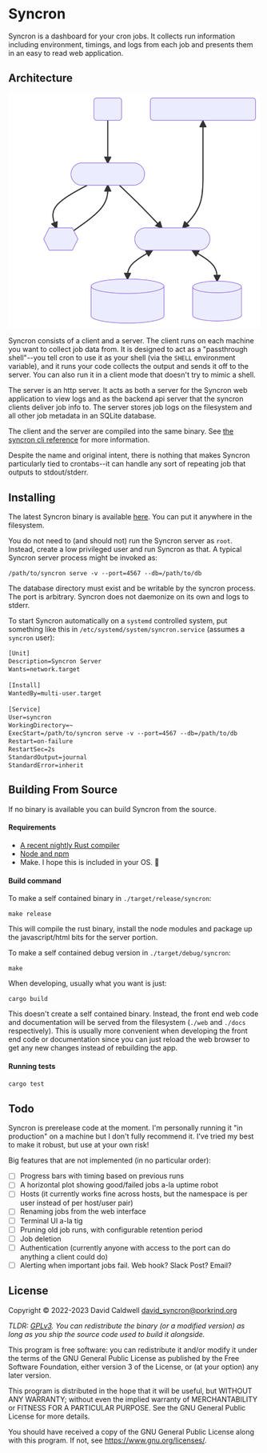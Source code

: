 Syncron
=======

Syncron is a dashboard for your cron jobs. It collects run information
including environment, timings, and logs from each job and presents them in
an easy to read web application.

Architecture
------------

![Architecture Overview](/docs/architecture.svg)

Syncron consists of a client and a server. The client runs on each machine
you want to collect job data from. It is designed to act as a "passthrough
shell"--you tell cron to use it as your shell (via the `SHELL` environment
variable), and it runs your code collects the output and sends it off to the
server. You can also run it in a client mode that doesn't try to mimic a
shell.

The server is an http server. It acts as both a server for the Syncron web
application to view logs and as the backend api server that the syncron
clients deliver job info to. The server stores job logs on the filesystem
and all other job metadata in an SQLite database.

The client and the server are compiled into the same binary. See [the
syncron cli reference](/docs/cli.md) for more information.

Despite the name and original intent, there is nothing that makes Syncron
particularly tied to crontabs--it can handle any sort of repeating job that
outputs to stdout/stderr.

Installing
----------

The latest Syncron binary is available
[here](https://github.com/caldwell/syncron/releases/latest).  You can put it
anywhere in the filesystem.

You do not need to (and should not) run the Syncron server as
`root`. Instead, create a low privileged user and run Syncron as that. A
typical Syncron server process might be invoked as:

    /path/to/syncron serve -v --port=4567 --db=/path/to/db

The database directory must exist and be writable by the syncron process.
The port is arbitrary. Syncron does not daemonize on its own and logs to
stderr.

To start Syncron automatically on a `systemd` controlled system, put
something like this in `/etc/systemd/system/syncron.service` (assumes a
`syncron` user):

    [Unit]
    Description=Syncron Server
    Wants=network.target

    [Install]
    WantedBy=multi-user.target

    [Service]
    User=syncron
    WorkingDirectory=~
    ExecStart=/path/to/syncron serve -v --port=4567 --db=/path/to/db
    Restart=on-failure
    RestartSec=2s
    StandardOutput=journal
    StandardError=inherit

Building From Source
--------------------
If no binary is available you can build Syncron from the source.

#### Requirements

  - [A recent nightly Rust compiler](https://rustup.rs/)
  - [Node and npm](https://nodejs.org/)
  - Make. I hope this is included in your OS. 🙂

#### Build command

To make a self contained binary in `./target/release/syncron`:

    make release

This will compile the rust binary, install the node modules and package up
the javascript/html bits for the server portion.

To make a self contained debug version in `./target/debug/syncron`:

    make

When developing, usually what you want is just:

    cargo build

This doesn't create a self contained binary. Instead, the front end web code
and documentation will be served from the filesystem (`./web` and `./docs`
respectively). This is usually more convenient when developing the front end
code or documentation since you can just reload the web browser to get any new
changes instead of rebuilding the app.

#### Running tests

    cargo test


Todo
----

Syncron is prerelease code at the moment. I'm personally running it "in
production" on a machine but I don't fully recommend it. I've tried my best
to make it robust, but use at your own risk!

Big features that are not implemented (in no particular order):

- [ ] Progress bars with timing based on previous runs
- [ ] A horizontal plot showing good/failed jobs a-la uptime robot
- [ ] Hosts (it currently works fine across hosts, but the namespace is per
      user instead of per host/user pair)
- [ ] Renaming jobs from the web interface
- [ ] Terminal UI a-la tig
- [ ] Pruning old job runs, with configurable retention period
- [ ] Job deletion
- [ ] Authentication (currently anyone with access to the port can do
      anything a client could do)
- [ ] Alerting when important jobs fail. Web hook? Slack Post? Email?

License
-------

Copyright © 2022-2023 David Caldwell <david_syncron@porkrind.org>

*TLDR: [GPLv3](/docs/license.md). You can redistribute the binary (or a
modified version) as long as you ship the source code used to build it
alongside.*

This program is free software: you can redistribute it and/or modify
it under the terms of the GNU General Public License as published by
the Free Software Foundation, either version 3 of the License, or
(at your option) any later version.

This program is distributed in the hope that it will be useful,
but WITHOUT ANY WARRANTY; without even the implied warranty of
MERCHANTABILITY or FITNESS FOR A PARTICULAR PURPOSE.  See the
GNU General Public License for more details.

You should have received a copy of the GNU General Public License
along with this program.  If not, see <https://www.gnu.org/licenses/>.
